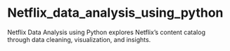 # Netflix_data_analysis_using_python
Netflix Data Analysis using Python explores Netflix’s content catalog through data cleaning, visualization, and insights.
